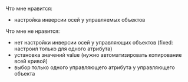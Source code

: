 Что мне нравится:

 - настройка инверсии осей у управляемых объектов

Что мне не нравится:

 - нет настройки инверсии осей у управляющих объектов (fixed: настроил только для одного атрибута)
 - установка значений value (нужно автоматизировать копирование всей кривой)
 - выбор только одного управляющего атрибута у управляющего объекта